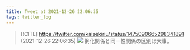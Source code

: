 ```yaml
---
title: Tweet at 2021-12-26 22:06:35
tags: twitter_log
---
```


> [!CITE] https://twitter.com/kaisekiriu/status/1475090665298341891 (2021-12-26 22:06:35)
> ![](https://twitter.com/kaisekiriu/status/1475090665298341891)
> 例化関係と同一性関係の区別は大事。
